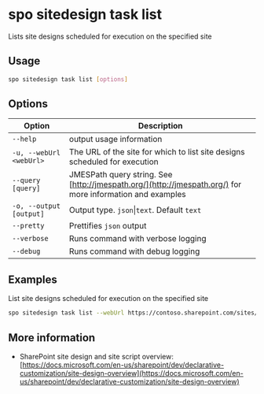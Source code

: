 # spo sitedesign task list

Lists site designs scheduled for execution on the specified site

## Usage

```sh
spo sitedesign task list [options]
```

## Options

Option|Description
------|-----------
`--help`|output usage information
`-u, --webUrl <webUrl>`|The URL of the site for which to list site designs scheduled for execution
`--query [query]`|JMESPath query string. See [http://jmespath.org/](http://jmespath.org/) for more information and examples
`-o, --output [output]`|Output type. `json`&#x7c;`text`. Default `text`
`--pretty`|Prettifies `json` output
`--verbose`|Runs command with verbose logging
`--debug`|Runs command with debug logging

## Examples

List site designs scheduled for execution on the specified site

```sh
spo sitedesign task list --webUrl https://contoso.sharepoint.com/sites/team-a
```

## More information

- SharePoint site design and site script overview: [https://docs.microsoft.com/en-us/sharepoint/dev/declarative-customization/site-design-overview](https://docs.microsoft.com/en-us/sharepoint/dev/declarative-customization/site-design-overview)